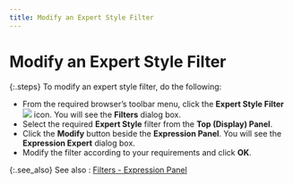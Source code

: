 ```yaml
---
title: Modify an Expert Style Filter
---
```


# Modify an Expert Style Filter


{:.steps}
To modify an expert style filter, do the following:

- From the required  browser’s toolbar menu, click the **Expert 
 Style Filter** ![]({{site.wwe_baseurl}}/img/wwe_standard_browser_options_expert_style_filter.gif) icon. You will see the **Filters**  dialog box.
- Select the  required **Expert Style** filter from  the **Top (Display) Panel**.
- Click the **Modify** button beside the **Expression 
 Panel**. You will see the **Expression 
 Expert** dialog box.
- Modify the  filter according to your requirements and click **OK**.



{:.see_also}
See also
: [Filters  - Expression Panel]({{site.wwe_baseurl}}/misc/expression_panel_filters_dialog_box.html)

